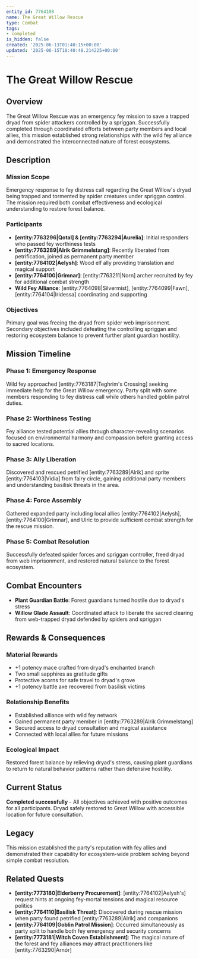 ```yaml
---
entity_id: 7764108
name: The Great Willow Rescue
type: Combat
tags:
- completed
is_hidden: false
created: '2025-06-13T01:40:15+00:00'
updated: '2025-06-15T18:40:48.214225+00:00'
---
```


# The Great Willow Rescue

## Overview

The Great Willow Rescue was an emergency fey mission to save a trapped dryad from spider attackers controlled by a spriggan. Successfully completed through coordinated efforts between party members and local allies, this mission established strong relationships with the wild fey alliance and demonstrated the interconnected nature of forest ecosystems.

## Description

### Mission Scope

Emergency response to fey distress call regarding the Great Willow's dryad being trapped and tormented by spider creatures under spriggan control. The mission required both combat effectiveness and ecological understanding to restore forest balance.

### Participants

- **[entity:7763296|Qotal] & [entity:7763294|Aurelia]**: Initial responders who passed fey worthiness tests
- **[entity:7763289|Alrik Grimmelstang]**: Recently liberated from petrification, joined as permanent party member
- **[entity:7764102|Aelysh]**: Wood elf ally providing translation and magical support
- **[entity:7764100|Grimnar]**: [entity:7763211|Norn] archer recruited by fey for additional combat strength
- **Wild Fey Alliance**: [entity:7764098|Silvermist], [entity:7764099|Fawn], [entity:7764104|Iridessa] coordinating and supporting

### Objectives

Primary goal was freeing the dryad from spider web imprisonment. Secondary objectives included defeating the controlling spriggan and restoring ecosystem balance to prevent further plant guardian hostility.

## Mission Timeline

### Phase 1: Emergency Response

Wild fey approached [entity:7763187|Teghrim's Crossing] seeking immediate help for the Great Willow emergency. Party split with some members responding to fey distress call while others handled goblin patrol duties.

### Phase 2: Worthiness Testing

Fey alliance tested potential allies through character-revealing scenarios focused on environmental harmony and compassion before granting access to sacred locations.

### Phase 3: Ally Liberation

Discovered and rescued petrified [entity:7763289|Alrik] and sprite [entity:7764103|Vidia] from fairy circle, gaining additional party members and understanding basilisk threats in the area.

### Phase 4: Force Assembly

Gathered expanded party including local allies [entity:7764102|Aelysh], [entity:7764100|Grimnar], and Ulric to provide sufficient combat strength for the rescue mission.

### Phase 5: Combat Resolution

Successfully defeated spider forces and spriggan controller, freed dryad from web imprisonment, and restored natural balance to the forest ecosystem.

## Combat Encounters

- **Plant Guardian Battle**: Forest guardians turned hostile due to dryad's stress
- **Willow Glade Assault**: Coordinated attack to liberate the sacred clearing from web-trapped dryad defended by spiders and spriggan

## Rewards & Consequences

### Material Rewards

- +1 potency mace crafted from dryad's enchanted branch
- Two small sapphires as gratitude gifts
- Protective acorns for safe travel to dryad's grove
- +1 potency battle axe recovered from basilisk victims

### Relationship Benefits

- Established alliance with wild fey network
- Gained permanent party member in [entity:7763289|Alrik Grimmelstang]
- Secured access to dryad consultation and magical assistance
- Connected with local allies for future missions

### Ecological Impact

Restored forest balance by relieving dryad's stress, causing plant guardians to return to natural behavior patterns rather than defensive hostility.

## Current Status

**Completed successfully** - All objectives achieved with positive outcomes for all participants. Dryad safely restored to Great Willow with accessible location for future consultation.

## Legacy

This mission established the party's reputation with fey allies and demonstrated their capability for ecosystem-wide problem solving beyond simple combat resolution.

## Related Quests
- **[entity:7773180|Elderberry Procurement]**: [entity:7764102|Aelysh's] request hints at ongoing fey-mortal tensions and magical resource politics
- **[entity:7764110|Basilisk Threat]**: Discovered during rescue mission when party found petrified [entity:7763289|Alrik] and companions
- **[entity:7764109|Goblin Patrol Mission]**: Occurred simultaneously as party split to handle both fey emergency and security concerns
- **[entity:7773181|Witch Coven Establishment]**: The magical nature of the forest and fey alliances may attract practitioners like [entity:7763290|Arnór]